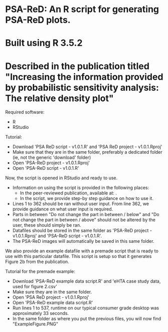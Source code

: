 # PSA-ReD: An R script for generating PSA-ReD plots. 
# Built using R 3.5.2
# Described in the publication titled "Increasing the information provided by probabilistic sensitivity analysis: The relative density plot"


Required software: 
- R
- RStudio

Tutorial: 
- Download 'PSA ReD script - v1.0.1.R' and 'PSA ReD project - v1.0.1.Rproj'
- Make sure that they are in the same folder, preferably a dedicated folder (ie, not the generic 'download' folder)
- Open 'PSA-ReD project - v1.0.1.Rproj'
- Open 'PSA-ReD script - v1.0.1.R'

Now, the script is opened in RStudio and ready to use. 
- Information on using the script is provided in the following places:
    - In the peer-reviewed publication, available at: <link to paper>.
    - In the script, we provide step-by step guidance on how to use it. 
- Lines 1 to 362 should be ran without user input. From line 362, we provide guidance on what user input is required. 
- Parts in between "Do not change the part in between / below" and  "Do not change the part in between / above" should not be altered by the user, these should simply be ran. 
- Datafiles should be stored in the same folder as 'PSA-ReD project - v1.0.1.Rproj' and 'PSA-ReD script - v1.0.1.R'.
- The PSA-ReD images will automatically be saved in this same folder. 

We also provide an example datafile with a premade script that is ready to use with this particular datafile. This script is setup so that it generates Figure 2b from the publication. 

Tutorial for the premade example: 
- Download 'PSA-ReD example data script.R' and 'eHTA case study data, used for figure 2.csv'
- Make sure they are in the same folder. 
- Open 'PSA ReD project - v1.0.1.Rproj'
- Open 'PSA-ReD example data script.R'
- Run lines 1 to 537, runtime on our typical consumer grade desktop was approximately 33 seconds.
- In the same folder as where you put the previous files, you will now find "ExampleFigure.PNG"
